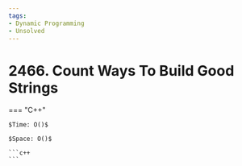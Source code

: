 ```yaml
---
tags:
- Dynamic Programming
- Unsolved
---
```



# 2466. Count Ways To Build Good Strings

=== "C++"

    $Time: O()$

    $Space: O()$

    ```c++
    ```